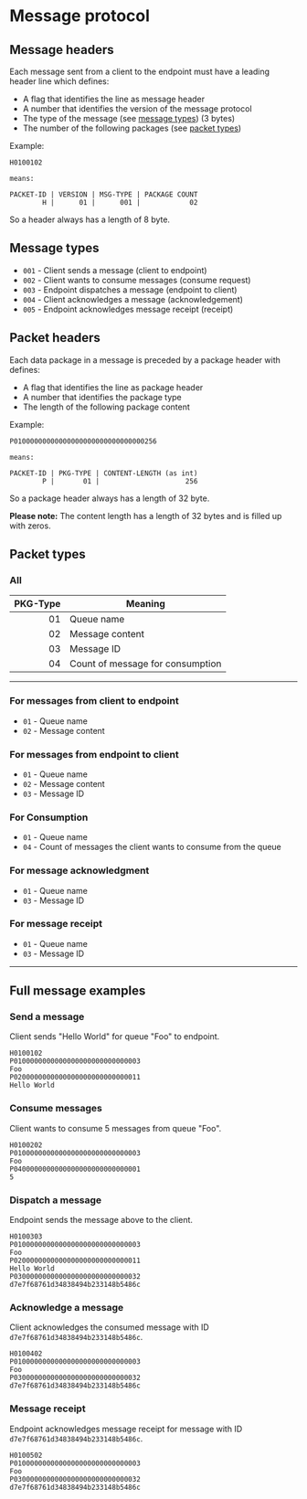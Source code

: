 # Message protocol

## Message headers

Each message sent from a client to the endpoint must have a leading header line which defines:

* A flag that identifies the line as message header 
* A number that identifies the version of the message protocol 
* The type of the message (see [message types](#message-types)) (3 bytes)
* The number of the following packages (see [packet types](#packet-types))

Example:

```
H0100102

means:

PACKET-ID | VERSION | MSG-TYPE | PACKAGE COUNT
        H |      01 |      001 |            02 
```
 
So a header always has a length of 8 byte.
 
## Message types

* `001` - Client sends a message (client to endpoint)
* `002` - Client wants to consume messages (consume request)
* `003` - Endpoint dispatches a message (endpoint to client)
* `004` - Client acknowledges a message (acknowledgement)
* `005` - Endpoint acknowledges message receipt (receipt)

## Packet headers

Each data package in a message is preceded by a package header with defines:
 
* A flag that identifies the line as package header
* A number that identifies the package type
* The length of the following package content

Example:

```
P01000000000000000000000000000000256

means:

PACKET-ID | PKG-TYPE | CONTENT-LENGTH (as int)
        P |       01 |                     256
```

So a package header always has a length of 32 byte.

**Please note:** The content length has a length of 32 bytes and is filled up with zeros.

## Packet types

### All

| PKG-Type | Meaning                            |
|---------:|------------------------------------|
| 01       |Queue name                          |
| 02       |Message content                     |
| 03       |Message ID                          |
| 04       |Count of message for consumption    |

---

### For messages from client to endpoint 

* `01` - Queue name
* `02` - Message content

### For messages from endpoint to client

* `01` - Queue name
* `02` - Message content
* `03` - Message ID

### For Consumption

* `01` - Queue name
* `04` - Count of messages the client wants to consume from the queue

### For message acknowledgment

* `01` - Queue name
* `03` - Message ID

### For message receipt

* `01` - Queue name
* `03` - Message ID

---

## Full message examples

### Send a message

Client sends "Hello World" for queue "Foo" to endpoint.

```
H0100102
P0100000000000000000000000000003
Foo
P0200000000000000000000000000011
Hello World
```

### Consume messages

Client wants to consume 5 messages from queue "Foo".

```
H0100202
P0100000000000000000000000000003
Foo
P0400000000000000000000000000001
5
```

### Dispatch a message

Endpoint sends the message above to the client.

```
H0100303
P0100000000000000000000000000003
Foo
P0200000000000000000000000000011
Hello World
P0300000000000000000000000000032
d7e7f68761d34838494b233148b5486c
```

### Acknowledge a message

Client acknowledges the consumed message with ID `d7e7f68761d34838494b233148b5486c`.

```
H0100402
P0100000000000000000000000000003
Foo
P0300000000000000000000000000032
d7e7f68761d34838494b233148b5486c
```


### Message receipt

Endpoint acknowledges message receipt for message with ID `d7e7f68761d34838494b233148b5486c`.

```
H0100502
P0100000000000000000000000000003
Foo
P0300000000000000000000000000032
d7e7f68761d34838494b233148b5486c
```
